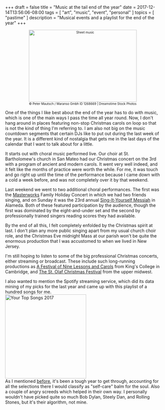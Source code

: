 +++
draft = false
title = "Music at the tail end of the year"
date = 2017-12-14T13:56:06-08:00
tags = [
  "art",
  "music",
  "event",
  "personal"
]
topics = [
 "pastime"
]
description = "Musical events and a playlist for the end of the year"
+++

<div align="center" style="font-size:x-small"><img src="https://milkfish08.s3.amazonaws.com/photo/blog/abovethefold/dreamstimefree_1268669.jpg" alt="Sheet music" width="350" height="233" /><br />
© Peter Mautsch / Maranso Gmbh
ID 1268669 | Dreamstime Stock Photos</div>

One of the things I like best about the end of the year has to do with music,
which is one of the main ways I pass the time all year round. Now, I
don't hang around in places featuring non-stop Christmas carols on loop so that
is not the kind of thing I'm referring to. I am also not big on the music
countdown segments that certain DJs like to put out during the last week of the
year. It is a different kind of nostalgia that gets me in the last days of the
calendar that I want to talk about for a little.

It starts out with choral music performed live. Our choir at St.
Bartholomew's church in San Mateo had our Christmas concert on the 3rd with a
program of ancient and modern carols. It went very well indeed, and it felt like
the months of practice were worth the while. For me, it was touch and go right
up until the time of the performance because I came down with a cold a week
before, and was not completely over it by that weekend.

Last weekend we went to two additional choral performances. The first was the
[Masterworks](https://www.masterworks.org/) Family Holiday Concert
in which we had two friends singing, and on Sunday it was the 23rd annual
[Sing-It-Yourself Messiah](http://alamedasingityourselfmessiah.org/) in
Alameda. Both of these featured participation by the audience, though the first
was dominated by the eight-and-under set and the second by professionally
trained singers reading scores they had available.

By the end of all this, I felt completely enfolded by the Christmas spirit at
last. I don't plan any more public singing apart from my usual church choir
role, and the Christmas Eve midnight Mass at our parish won't be quite the
enormous production that I was accustomed to when we lived in New Jersey.

I'm still hoping to listen to some of the big professional Christmas concerts,
either streaming or broadcast. These include such long-running productions as
[A Festival of Nine Lessons and Carols](http://www.bbc.co.uk/programmes/p005ftyb)
from King's College in Cambridge, and
[The St. Olaf Christmas Festival](https://christmas.stolaf.edu/) from the
upper midwest.

I also wanted to mention the Spotify streaming service, which did its data
mining of my picks for the last year and came up with this playlist of a
hundred songs for me.<br />
[<img src="https://milkfish08.s3.amazonaws.com/photo/blog/2017-12-14.png" alt="Your Top Songs 2017" title="Your Top Songs 2017" width="263" height="272" />](https://open.spotify.com/user/spotify/playlist/37i9dQZF1E9KLMNe1MbRfP)<br />
As I mentioned [before](/post/nano2017/), it's been a tough year to get through,
accounting for all the selections there I would classify as "self-care" balm
for the soul. Also a couple of angry screeds which helped in their own way.
I personally wouldn't have picked quite so much Bob Dylan, Steely Dan, and
Rolling Stones, but it's their algorithm, not mine.
